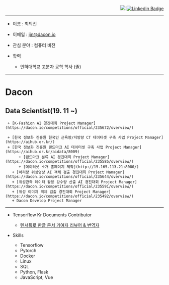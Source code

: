   <div align=right>
  <a href="https://github.com/Choiuijin1125/choiuijin1125"><img src="https://hits.seeyoufarm.com/api/count/incr/badge.svg?url=https%3A%2F%2Fgithub.com%2FChoiuijin1125%2Fchoiuijin1125&count_bg=%2379C83D&title_bg=%23555555&icon=&icon_color=%23E7E7E7&title=hits&edge_flat=false"/></a>
  <a href="https://www.linkedin.com/in/journey1125/"><img src="https://img.shields.io/badge/-LinkedIn-blue?style=flat-square&amp;logo=Linkedin&amp;logoColor=white&amp;link=https://www.linkedin.com/in/journey1125/" alt="Linkedin Badge"></a>
  </div>

------------------
- 이름 : 최의진

- 이메일 : jin@dacon.io

- 관심 분야 : 컴퓨터 비전
- 학력

  - 인하대학교 고분자 공학 학사 (졸)
  
------------------

# Dacon
  ## Data Scientist(19. 11 ~)    
     + [K-Fashion AI 경진대회 Project Manager](https://dacon.io/competitions/official/235672/overview/)
     
     + [한국 정보화 진흥원 한국인 근육량/지방량 CT 데이터셋 구축 사업 Project Manager](https://aihub.or.kr/)              
     + [한국 정보화 진흥원 랜드마크 AI 데이터셋 구축 사업 Project Manager](https://aihub.or.kr/aidata/8009)
          + [랜드마크 분류 AI 경진대회 Project Manager](https://dacon.io/competitions/official/235585/overview/)
          + [데이터셋 소개 홈페이지 제작](http://15.165.113.21:8080/)
       + [아리랑 위성영상 AI 객체 검출 경진대회 Project Manager](https://dacon.io/competitions/official/235644/overview/) 
       + [위성관측 데이터 활용 강수량 산출 AI 경진대회 Project Manager](https://dacon.io/competitions/official/235591/overview/)
       + [위성 이미지 객체 검출 경진대회 Project Manager](https://dacon.io/competitions/official/235492/overview/)
       + Dacon Develop Project Manager
       
  ------------------
  - Tensorflow Kr Documents Contributor
       + [텐서플로 한글 문서 기여자 리뷰어 & 번역자](https://github.com/tensorflow/docs-l10n/blob/master/site/ko/REVIEWERS)
  
- Skills
  - Tensorflow
  - Pytorch 
  - Docker
  - Linux
  - SQL
  - Python, Flask
  - JavaScript, Vue




<!--
**Choiuijin1125/choiuijin1125** is a ✨ _special_ ✨ repository because its `README.md` (this file) appears on your GitHub profile.

Here are some ideas to get you started:

- 🔭 I’m currently working on ...
- 🌱 I’m currently learning ...
- 👯 I’m looking to collaborate on ...
- 🤔 I’m looking for help with ...
- 💬 Ask me about ...
- 📫 How to reach me: ...
- 😄 Pronouns: ...
- ⚡ Fun fact: ...
-->
